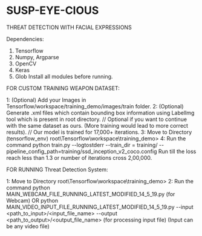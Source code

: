 # SUSP-EYE-CIOUS
THREAT DETECTION WITH FACIAL EXPRESSIONS


Dependencies:
1. Tensorflow
2. Numpy, Argparse
3. OpenCV
4. Keras
5. Glob
   Install all modules before running.


FOR CUSTOM TRAINING WEAPON DATASET:

1: (Optional) Add your Images in Tensorflow/workspace/training_demo/images/train folder. 
2: (Optional) Generate .xml files which contain bounding box information using LabelImg tool which is present in root 
   directory.
   // Optional if you want to continue with the same dataset as ours. (More training would lead to more correct results).
   // Our model is trained for 17,000+ iterations. 
3: Move to Directory (tensorflow_env) root\Tensorflow\workspace\training_demo>
4: Run the command
   python train.py --logtostderr --train_dir = training/ --pipeline_config_path=training/ssd_inception_v2_coco.config
   Run till the loss reach less than 1.3 or number of iterations cross 2,00,000.

FOR RUNNING Threat Detection System:

1: Move to Directory root\Tensorflow\workspace\training_demo>
2: Run the command
   python MAIN_WEBCAM_FILE_RUNNING_LATEST_MODIFIED_14_5_19.py (for Webcam)
OR python MAIN_VIDEO_INPUT_FILE_RUNNING_LATEST_MODIFIED_14_5_19.py --input <path_to_input>/<input_file_name> --output <path_to_output>/<output_file_name>
   (for processing input file) (Input can be any video file)
